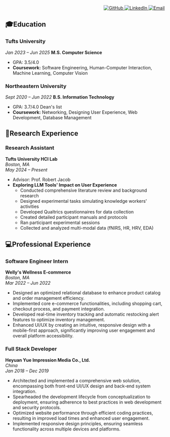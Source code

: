 ---
---
<div style="text-align: right;">
  <a href="https://github.com/qingzhong066">
    <img src="https://img.shields.io/badge/-GitHub-000?style=social&logo=github" alt="GitHub">
  </a>
  
  <a href="https://www.linkedin.com/in/qingzhong/">
    <img src="https://img.shields.io/badge/-LinkedIn-0077B5?style=social&logo=linkedin" alt="LinkedIn">
  </a>

  <a href="mailto:qzhong02@tufts.edu">
    <img src="https://img.shields.io/badge/-Email-D14836?style=social&logo=gmail" alt="Email">
  </a>
</div>

## 🎓Education

### Tufts University
*Jan 2023 – Jun 2025*
**M.S. Computer Science**

- GPA: 3.5/4.0
- **Coursework:** Software Engineering, Human-Computer Interaction, Machine Learning, Computer Vision

### Northeastern University
*Sept 2020 – Jun 2022*
**B.S. Information Technology**

- GPA: 3.7/4.0  Dean's list
- **Coursework:** Networking, Designing User Experience, Web Development, Database Management

## 📑Research Experience

### Research Assistant
**Tufts University HCI Lab**  
*Boston, MA*  
*May 2024 – Present*

- Advisor: Prof. Robert Jacob
- **Exploring LLM Tools' Impact on User Experience**
  - Conducted comprehensive literature review and background research
  - Designed experimental tasks simulating knowledge workers' activities
  - Developed Qualtrics questionnaires for data collection
  - Created detailed participant manuals and protocols
  - Ran participant experimental sessions
  - Collected and analyzed multi-modal data (fNIRS, HR, HRV, EDA)

## 💻Professional Experience

### Software Engineer Intern
**Welly's Wellness E-commerce**  
*Boston, MA*  
*Mar 2022 – Jun 2022*

- Designed an optimized relational database to enhance product catalog and order management efficiency.
- Implemented core e-commerce functionalities, including shopping cart, checkout process, and payment integration.
- Developed real-time inventory tracking and automatic restocking alert features to optimize inventory management.
- Enhanced UI/UX by creating an intuitive, responsive design with a mobile-first approach, significantly improving user engagement and overall platform accessibility.

### Full Stack Developer
**Heyuan Yue Impression Media Co., Ltd.**  
*China*  
*Jan 2018 – Dec 2019*

- Architected and implemented a comprehensive web solution, encompassing both front-end UI/UX design and back-end system integration.
- Spearheaded the development lifecycle from conceptualization to deployment, ensuring adherence to best practices in web development and security protocols.
- Optimized website performance through efficient coding practices, resulting in improved load times and enhanced user engagement.
- Implemented responsive design principles, ensuring seamless functionality across multiple devices and platforms.
